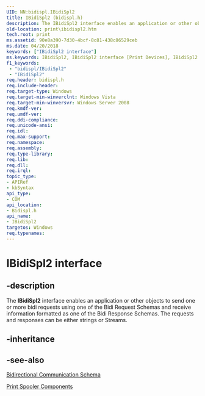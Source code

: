 ```yaml
---
UID: NN:bidispl.IBidiSpl2
title: IBidiSpl2 (bidispl.h)
description: The IBidiSpl2 interface enables an application or other objects to send one or more bidi requests using one of the Bidi Request Schemas and receive information formatted as one of the Bidi Response Schemas.
old-location: print\ibidispl2.htm
tech.root: print
ms.assetid: 90e8a390-7d30-4bcf-8c81-438c86529ceb
ms.date: 04/20/2018
keywords: ["IBidiSpl2 interface"]
ms.keywords: IBidiSpl2, IBidiSpl2 interface [Print Devices], IBidiSpl2 interface [Print Devices],described, _win32_IBidiSpl2, bidispl/IBidiSpl2, gdi.ibidispl2, print.ibidispl2
f1_keywords:
 - "bidispl/IBidiSpl2"
 - "IBidiSpl2"
req.header: bidispl.h
req.include-header: 
req.target-type: Windows
req.target-min-winverclnt: Windows Vista
req.target-min-winversvr: Windows Server 2008
req.kmdf-ver: 
req.umdf-ver: 
req.ddi-compliance: 
req.unicode-ansi: 
req.idl: 
req.max-support: 
req.namespace: 
req.assembly: 
req.type-library: 
req.lib: 
req.dll: 
req.irql: 
topic_type:
- APIRef
- kbSyntax
api_type:
- COM
api_location:
- Bidispl.h
api_name:
- IBidiSpl2
targetos: Windows
req.typenames: 
---
```


# IBidiSpl2 interface

## -description

The **IBidiSpl2** interface enables an application or other objects to send one or more bidi requests using one of the Bidi Request Schemas and receive information formatted as one of the Bidi Response Schemas. The requests and responses can be either strings or Streams.

## -inheritance

## -see-also

[Bidirectional Communication Schema](https://docs.microsoft.com/windows-hardware/drivers/print/bidirectional-communication-schema)

[Print Spooler Components](https://docs.microsoft.com/windows-hardware/drivers/print/print-spooler-components)
